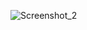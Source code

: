 ![Screenshot_2](https://user-images.githubusercontent.com/102216190/165397453-185611be-a39b-4468-85a3-86d41a846378.png)

